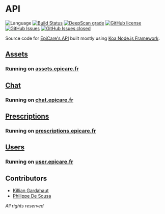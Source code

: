 # API

![Language](https://img.shields.io/github/languages/top/epicare2021/API.svg?style=flat)
[![Build Status](https://travis-ci.com/epicare2021/API.svg?branch=master)](https://travis-ci.com/epicare2021/API)
[![DeepScan grade](https://deepscan.io/api/teams/3645/projects/5376/branches/41222/badge/grade.svg)](https://deepscan.io/dashboard#view=project&tid=3645&pid=5376&bid=41222)
[![GitHub license](https://img.shields.io/badge/license-MIT-blue.svg?style=flat)](https://github.com/epicare2021/API/blob/master/LICENSE)
[![GitHub Issues](https://img.shields.io/github/issues/epicare2021/API.svg?style=flat)](https://github.com/epicare2021/API/issues)
[![GitHub Issues closed](https://img.shields.io/github/issues-closed-raw/epicare2021/API.svg?style=flat)](https://github.com/epicare2021/API/issues?utf8=%E2%9C%93&q=is%3Aissue+is%3Aclosed)


Source code for [EpiCare's API](api.epicare.fr) built mostly using  [Koa Node.js Framework](https://koajs.com/).

## [Assets](Assets)
### Running on [assets.epicare.fr](http://assets.epicare.fr)
## [Chat](Chat)
### Running on [chat.epicare.fr](http://chat.epicare.fr)
## [Prescriptions](Prescriptions)
### Running on [prescriptions.epicare.fr](http://prescriptions.epicare.fr)
## [Users](Users)
### Running on [user.epicare.fr](http://user.epicare.fr)

## Contributors
* [Killian Gardahaut](https://github.com/KillianG)
* [Philippe De Sousa](https://github.com/PhilippeDeSousa)

*All rights reserved*